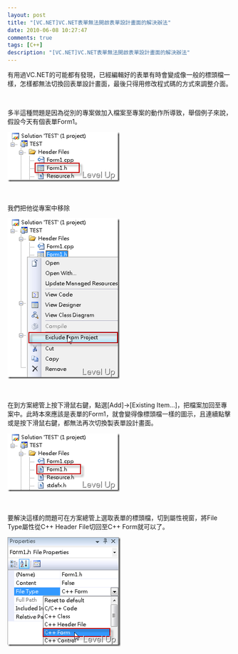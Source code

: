 ```yaml
---
layout: post
title: "[VC.NET]VC.NET表單無法開啟表單設計畫面的解決辦法"
date: 2010-06-08 10:27:47
comments: true
tags: [C++]
description: "[VC.NET]VC.NET表單無法開啟表單設計畫面的解決辦法"
---
```

<p>
	有用過VC.NET的可能都有發現，已經編輯好的表單有時會變成像一般的標頭檔一樣，怎樣都無法切換回表單設計畫面，最後只得用修改程式碼的方式來調整介面。</p>
<p>
	 </p>
<p>
	多半這種問題是因為從別的專案做加入檔案至專案的動作所導致，舉個例子來說，假設今天有個表單Form1。</p>
<p>
	<img alt="image" border="0" height="112" src="\images\posts\15725\image_thumb_1.png" style="border-right-width: 0px; display: inline; border-top-width: 0px; border-bottom-width: 0px; border-left-width: 0px" title="image" width="252" /></p>
<p>
	 </p>
<p>
	我們把他從專案中移除</p>
<p>
	<img alt="image" border="0" height="360" src="\images\posts\15725\image_thumb_2.png" style="border-right-width: 0px; display: inline; border-top-width: 0px; border-bottom-width: 0px; border-left-width: 0px" title="image" width="252" /></p>
<p>
	 </p>
<p>
	在到方案總管上按下滑鼠右鍵，點選[Add]→[Existing Item…]，把檔案加回至專案中。此時本來應該是表單的Form1，就會變得像標頭檔一樣的圖示，且連續點擊或是按下滑鼠右鍵，都無法再次切換製表單設計畫面。</p>
<p>
	<img alt="image" border="0" height="131" src="\images\posts\15725\image_thumb_3.png" style="border-right-width: 0px; display: inline; border-top-width: 0px; border-bottom-width: 0px; border-left-width: 0px" title="image" width="252" /></p>
<p>
	 </p>
<p>
	要解決這樣的問題可在方案總管上選取表單的標頭檔，切到屬性視窗，將File Type屬性從C++ Header File切回至C++ Form就可以了。</p>
<p>
	<img alt="image" border="0" height="245" src="\images\posts\15725\image_thumb_4.png" style="border-right-width: 0px; display: inline; border-top-width: 0px; border-bottom-width: 0px; border-left-width: 0px" title="image" width="254" /></p>

